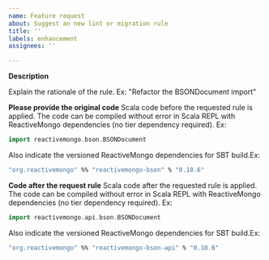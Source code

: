 ```yaml
---
name: Feature request
about: Suggest an new lint or migration rule
title: ''
labels: enhancement
assignees: ''

---
```


**Description**

Explain the rationale of the rule. Ex: "Refactor the BSONDocument import"

**Please provide the original code**
Scala code before the requested rule is applied. The code can be compiled without error in Scala REPL with ReactiveMongo dependencies (no tier dependency required). Ex:

```scala
import reactivemongo.bson.BSONDocument
```

Also indicate the versioned ReactiveMongo dependencies for SBT build.Ex:

```ocaml
"org.reactivemongo" %% "reactivemongo-bson" % "0.18.6"
```

**Code after the request rule**
Scala code after the requested rule is applied. The code can be compiled without error in Scala REPL with ReactiveMongo dependencies (no tier dependency required). Ex:

```scala
import reactivemongo.api.bson.BSONDocument
```

Also indicate the versioned ReactiveMongo dependencies for SBT build.Ex:

```ocaml
"org.reactivemongo" %% "reactivemongo-bson-api" % "0.18.6"
```
